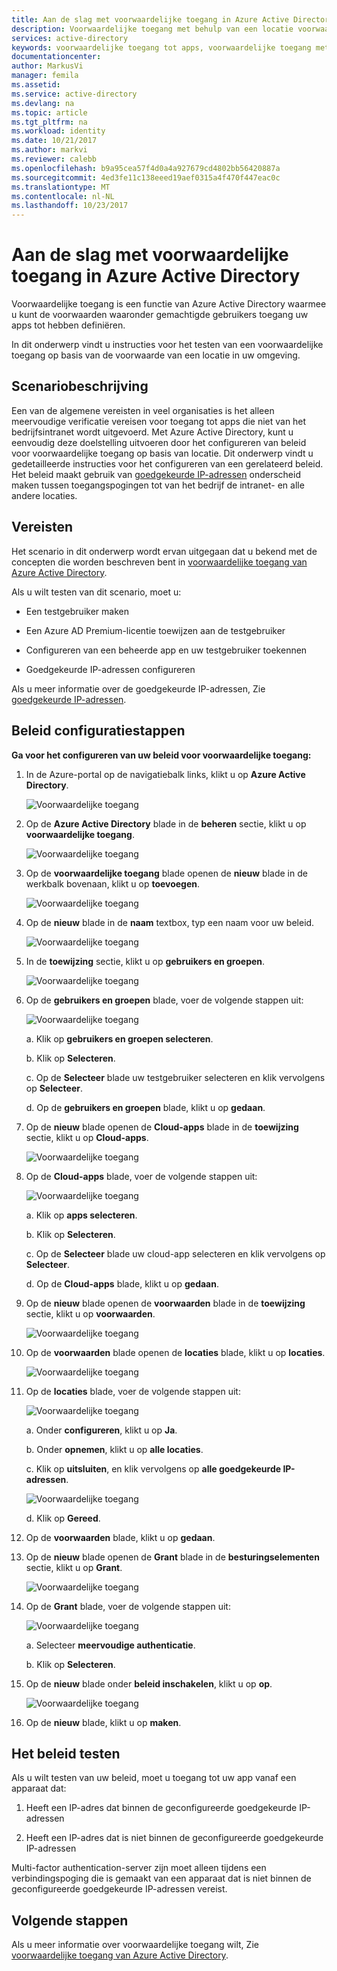 ```yaml
---
title: Aan de slag met voorwaardelijke toegang in Azure Active Directory | Microsoft Docs
description: Voorwaardelijke toegang met behulp van een locatie voorwaarde testen.
services: active-directory
keywords: voorwaardelijke toegang tot apps, voorwaardelijke toegang met Azure AD, beveiligde toegang tot bedrijfsresources, beleidsregels voor voorwaardelijke toegang
documentationcenter: 
author: MarkusVi
manager: femila
ms.assetid: 
ms.service: active-directory
ms.devlang: na
ms.topic: article
ms.tgt_pltfrm: na
ms.workload: identity
ms.date: 10/21/2017
ms.author: markvi
ms.reviewer: calebb
ms.openlocfilehash: b9a95cea57f4d0a4a927679cd4802bb56420887a
ms.sourcegitcommit: 4ed3fe11c138eeed19aef0315a4f470f447eac0c
ms.translationtype: MT
ms.contentlocale: nl-NL
ms.lasthandoff: 10/23/2017
---
```

# <a name="get-started-with-conditional-access-in-azure-active-directory"></a>Aan de slag met voorwaardelijke toegang in Azure Active Directory

Voorwaardelijke toegang is een functie van Azure Active Directory waarmee u kunt de voorwaarden waaronder gemachtigde gebruikers toegang uw apps tot hebben definiëren. 

In dit onderwerp vindt u instructies voor het testen van een voorwaardelijke toegang op basis van de voorwaarde van een locatie in uw omgeving.  


## <a name="scenario-description"></a>Scenariobeschrijving

Een van de algemene vereisten in veel organisaties is het alleen meervoudige verificatie vereisen voor toegang tot apps die niet van het bedrijfsintranet wordt uitgevoerd. Met Azure Active Directory, kunt u eenvoudig deze doelstelling uitvoeren door het configureren van beleid voor voorwaardelijke toegang op basis van locatie. Dit onderwerp vindt u gedetailleerde instructies voor het configureren van een gerelateerd beleid. Het beleid maakt gebruik van [goedgekeurde IP-adressen](../multi-factor-authentication/multi-factor-authentication-whats-next.md#trusted-ips) onderscheid maken tussen toegangspogingen tot van het bedrijf de intranet- en alle andere locaties.


## <a name="prerequisites"></a>Vereisten

Het scenario in dit onderwerp wordt ervan uitgegaan dat u bekend met de concepten die worden beschreven bent in [voorwaardelijke toegang van Azure Active Directory](active-directory-conditional-access-azure-portal.md).

Als u wilt testen van dit scenario, moet u:

- Een testgebruiker maken 

- Een Azure AD Premium-licentie toewijzen aan de testgebruiker

- Configureren van een beheerde app en uw testgebruiker toekennen

- Goedgekeurde IP-adressen configureren

Als u meer informatie over de goedgekeurde IP-adressen, Zie [goedgekeurde IP-adressen](../multi-factor-authentication/multi-factor-authentication-whats-next.md#trusted-ips).


## <a name="policy-configuration-steps"></a>Beleid configuratiestappen

**Ga voor het configureren van uw beleid voor voorwaardelijke toegang:**

1. In de Azure-portal op de navigatiebalk links, klikt u op **Azure Active Directory**. 

    ![Voorwaardelijke toegang](./media/active-directory-conditional-access-azure-portal-get-started/01.png)

2. Op de **Azure Active Directory** blade in de **beheren** sectie, klikt u op **voorwaardelijke toegang**.

    ![Voorwaardelijke toegang](./media/active-directory-conditional-access-azure-portal-get-started/02.png)
 
3. Op de **voorwaardelijke toegang** blade openen de **nieuw** blade in de werkbalk bovenaan, klikt u op **toevoegen**.

    ![Voorwaardelijke toegang](./media/active-directory-conditional-access-azure-portal-get-started/03.png)

4. Op de **nieuw** blade in de **naam** textbox, typ een naam voor uw beleid.

    ![Voorwaardelijke toegang](./media/active-directory-conditional-access-azure-portal-get-started/04.png)

5. In de **toewijzing** sectie, klikt u op **gebruikers en groepen**.

    ![Voorwaardelijke toegang](./media/active-directory-conditional-access-azure-portal-get-started/05.png)

6. Op de **gebruikers en groepen** blade, voer de volgende stappen uit:

    ![Voorwaardelijke toegang](./media/active-directory-conditional-access-azure-portal-get-started/06.png)

    a. Klik op **gebruikers en groepen selecteren**.

    b. Klik op **Selecteren**.

    c. Op de **Selecteer** blade uw testgebruiker selecteren en klik vervolgens op **Selecteer**.

    d. Op de **gebruikers en groepen** blade, klikt u op **gedaan**.

7. Op de **nieuw** blade openen de **Cloud-apps** blade in de **toewijzing** sectie, klikt u op **Cloud-apps**.

    ![Voorwaardelijke toegang](./media/active-directory-conditional-access-azure-portal-get-started/07.png)

8. Op de **Cloud-apps** blade, voer de volgende stappen uit:

    ![Voorwaardelijke toegang](./media/active-directory-conditional-access-azure-portal-get-started/08.png)

    a. Klik op **apps selecteren**.

    b. Klik op **Selecteren**.

    c. Op de **Selecteer** blade uw cloud-app selecteren en klik vervolgens op **Selecteer**.

    d. Op de **Cloud-apps** blade, klikt u op **gedaan**.

9. Op de **nieuw** blade openen de **voorwaarden** blade in de **toewijzing** sectie, klikt u op **voorwaarden**.

    ![Voorwaardelijke toegang](./media/active-directory-conditional-access-azure-portal-get-started/09.png)

10. Op de **voorwaarden** blade openen de **locaties** blade, klikt u op **locaties**.

    ![Voorwaardelijke toegang](./media/active-directory-conditional-access-azure-portal-get-started/10.png)

11. Op de **locaties** blade, voer de volgende stappen uit:

    ![Voorwaardelijke toegang](./media/active-directory-conditional-access-azure-portal-get-started/11.png)

    a. Onder **configureren**, klikt u op **Ja**.

    b. Onder **opnemen**, klikt u op **alle locaties**.

    c. Klik op **uitsluiten**, en klik vervolgens op **alle goedgekeurde IP-adressen**.

    ![Voorwaardelijke toegang](./media/active-directory-conditional-access-azure-portal-get-started/12.png)

    d. Klik op **Gereed**.

12. Op de **voorwaarden** blade, klikt u op **gedaan**.

13. Op de **nieuw** blade openen de **Grant** blade in de **besturingselementen** sectie, klikt u op **Grant**.

    ![Voorwaardelijke toegang](./media/active-directory-conditional-access-azure-portal-get-started/13.png)

14. Op de **Grant** blade, voer de volgende stappen uit:

    ![Voorwaardelijke toegang](./media/active-directory-conditional-access-azure-portal-get-started/14.png)

    a. Selecteer **meervoudige authenticatie**.

    b. Klik op **Selecteren**.

15. Op de **nieuw** blade onder **beleid inschakelen**, klikt u op **op**.

    ![Voorwaardelijke toegang](./media/active-directory-conditional-access-azure-portal-get-started/15.png)

16. Op de **nieuw** blade, klikt u op **maken**.


## <a name="testing-the-policy"></a>Het beleid testen

Als u wilt testen van uw beleid, moet u toegang tot uw app vanaf een apparaat dat: 

1. Heeft een IP-adres dat binnen de geconfigureerde goedgekeurde IP-adressen 

1. Heeft een IP-adres dat is niet binnen de geconfigureerde goedgekeurde IP-adressen

Multi-factor authentication-server zijn moet alleen tijdens een verbindingspoging die is gemaakt van een apparaat dat is niet binnen de geconfigureerde goedgekeurde IP-adressen vereist. 


## <a name="next-steps"></a>Volgende stappen

Als u meer informatie over voorwaardelijke toegang wilt, Zie [voorwaardelijke toegang van Azure Active Directory](active-directory-conditional-access-azure-portal.md).

